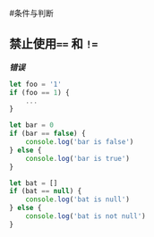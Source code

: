 #条件与判断

## 禁止使用`==` 和 `!=`

***错误***

```javascript
let foo = '1'
if (foo == 1) {
    ...
}

let bar = 0
if (bar == false) {
    console.log('bar is false')
} else {
    console.log('bar is true')
}

let bat = []
if (bat == null) {
    console.log('bat is null')
} else {
    console.log('bat is not null')
}

```